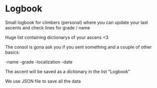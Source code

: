 # Logbook

Small logbook for climbers (personal) where you can update your last ascents and check lines for grade / name

Huge list containing dictionarys of your ascens <3

The consol is gona ask you if you sent something and a couple of other basics:

-name
-grade
-localization
-date

The ascent will be saved as a dictionary in the list "Logbook"

We use JSON file to save all the data
